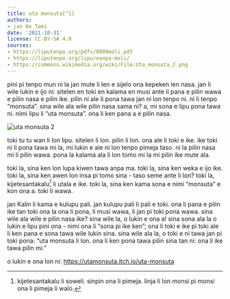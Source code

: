 ```yaml
---
title: uta monsuta[^1]
authors:
- jan Ke Tami
date: '2021-10-31'
license: CC-BY-SA 4.0
sources:
- https://liputenpo.org/pdfs/0009moli.pdf
- https://liputenpo.org/lipu/nanpa-moli/
- https://commons.wikimedia.org/wiki/File:Uta_monsuta_2.png
---
```


[^1]: "monsuta" li ijo ni: ona li pana e pilin ike tan ni: ona li wile pakala e sina.

pini pi tenpo mun ni la jan mute li len e sijelo ona kepeken len nasa. jan li wile lukin e ijo ni: sitelen en toki en kalama en musi ante li pana e pilin wawa e pilin nasa e pilin ike. pilin ni ale li pona tawa jan ni lon tenpo ni. ni li tenpo “monsuta”. sina wile ala wile pilin nasa sama ni? a, mi sona e lipu pona tawa ni. nimi lipu li “uta monsuta”. ona li ken pana a e pilin nasa.

![uta monsuta 2](https://upload.wikimedia.org/wikipedia/commons/6/61/Uta_monsuta_2.png)

toki tu tu wan li lon lipu. sitelen li lon. pilin li lon. ona ale li toki e ike. ike toki ni li pona tawa mi la, mi lukin e ale ni lon tenpo pimeja taso. ni la pilin nasa mi li pilin wawa. pona la kalama ala li lon tomo mi la mi pilin ike mute ala.

toki la, sina ken lon lupa kiwen tawa anpa ma. toki la, sina ken weka e ijo ike. toki la, sina ken awen lon insa pi tomo sina - taso seme ante li lon? toki la, kijetesantakalu[^2] li utala e ike. toki la, sina ken kama sona e nimi “monsuta” e kon ona a. toki li wawa.

[^2]: kijetesantakalu li soweli. sinpin ona li pimeja. linja li lon monsi pi monsi ona li pimeja li walo.

jan Kalin li kama e kulupu pali. jan kulupu pali li pali e toki. ona li pana e pilin ike tan toki ona la ona li pona, li musi wawa, li jan pi toki pona wawa. sina wile ala wile e pilin nasa ike? sina wile la, o lukin e ona a! sina sona ala la o lukin e lipu pini ona - nimi ona li “sona pi ike ken”; ona li toki e ike pi toki ale li ken pana e sona tawa wile lukin sina. sina wile ala la, o toki e ni tawa jan pi toki pona: “uta monsuta li lon. ona li ken pona tawa pilin sina tan ni: ona li ike tawa pilin mi.”

o lukin e ona lon ni: https://utamonsuta.itch.io/uta-monsuta